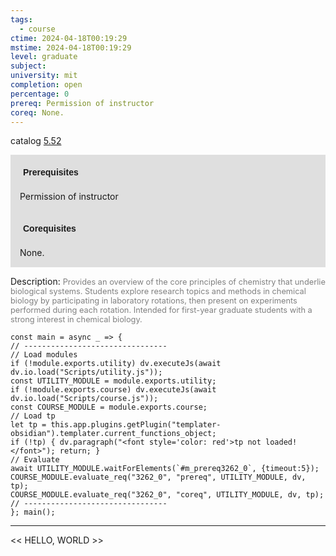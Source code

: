 ```yaml
---
tags:
  - course
ctime: 2024-04-18T00:19:29
mstime: 2024-04-18T00:19:29
level: graduate
subject: 
university: mit
completion: open
percentage: 0
prereq: Permission of instructor
coreq: None.
---
```


catalog [5.52](http://student.mit.edu/catalog/m5b.html#5.52)

<span style="display: block; padding: 15px; background-color: rgb(100, 100, 100, 0.2);"><font id="m_prereq3262_0" style="display: block; font-family: Arial, sans-serif; font-weight: bold; padding: 5px">Prerequisites</font><br><span id="prereq3262_0">Permission of instructor</span></span>
<span style="display: block; padding: 15px; background-color: rgb(100, 100, 100, 0.2);"><font id="m_coreq3262_0" style="display: block; font-family: Arial, sans-serif; font-weight: bold; padding: 5px">Corequisites</font><br><span id="coreq3262_0">None.</span></span>

<font style="">Description:</font>
<font style="color: grey; font-size: 0.8rem;">Provides an overview of the core principles of chemistry that underlie biological systems. Students explore research topics and methods in chemical biology by participating in laboratory rotations, then present on experiments performed during each rotation. Intended for first-year graduate students with a strong interest in chemical biology.</font>

```dataviewjs
const main = async _ => {
// --------------------------------
// Load modules
if (!module.exports.utility) dv.executeJs(await dv.io.load("Scripts/utility.js"));
const UTILITY_MODULE = module.exports.utility;
if (!module.exports.course) dv.executeJs(await dv.io.load("Scripts/course.js"));
const COURSE_MODULE = module.exports.course;
// Load tp
let tp = this.app.plugins.getPlugin("templater-obsidian").templater.current_functions_object;
if (!tp) { dv.paragraph("<font style='color: red'>tp not loaded!</font>"); return; }
// Evaluate
await UTILITY_MODULE.waitForElements(`#m_prereq3262_0`, {timeout:5});
COURSE_MODULE.evaluate_req("3262_0", "prereq", UTILITY_MODULE, dv, tp);
COURSE_MODULE.evaluate_req("3262_0", "coreq", UTILITY_MODULE, dv, tp);
// --------------------------------
}; main();
```

---

<< HELLO, WORLD >>
